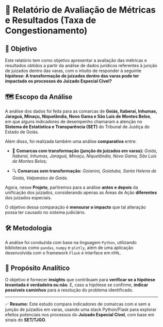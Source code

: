 # 📝 Relatório de Avaliação de Métricas e Resultados (Taxa de Congestionamento)

## 🎯 Objetivo

Este relatório tem como objetivo apresentar a avaliação das métricas e resultados obtidos a partir da análise de dados jurídicos referentes à junção de juizados dentro das varas, com o intuito de responder à seguinte **hipótese: A transformação de juizados dentro das varas pode ter impactado os processos do Juizado Especial Cível?**

## 🗺️ Escopo da Análise

A análise dos dados foi feita para as comarcas de **Goiás, Itaberaí, Inhumas, Jaraguá, Minaçu, Niquelândia, Novo Gama e São Luís de Montes Belos**, em que alguns indicadores de desempenho chamaram a atenção no **Sistema de Estatística e Transparência (SET)** do Tribunal de Justiça do Estado de Goiás.

Além disso, foi realizada também uma análise **comparativa** entre:

- 🧩 **Comarcas com transformação (junção de juizados em varas):** *Goiás, Itaberaí, Inhumas, Jaraguá, Minaçu, Niquelândia, Novo Gama, São Luís de Montes Belos;*

- 🔍 **Comarcas sem transformação:** *Goianira, Goiatuba, Santa Helena de Goiás, Valparaíso de Goiás.*

Agora, nesse **Projeto**, partiremos para a análise **antes e depois** da unificação dos juizados, considerando apenas as Áreas de Ação **diferentes** dos juizados especiais.

O objetivo dessa comparação é **mensurar o impacto** que tal alteração possa ter causado no sistema judiciário.


## 🛠️ Metodologia

A análise foi conduzida com base na linguagem `Python`, utilizando bibliotecas como `pandas`, `numpy` e `plotly`, além de uma aplicação desenvolvida com o framework `Flask` e interface em `HTML`.

## 🎯 Propósito Analítico

O objetivo é fornecer **insights** que contribuam para **verificar se a hipótese levantada é verdadeira ou não**. E, caso a hipótese se confirme, **indicar possíveis caminhos** para a resolução do problema identificado.

--- 

✅ **Resumo:** Este estudo compara indicadores de comarcas com e sem a junção de juizados em varas, usando uma stack Python/Flask para explorar efeitos potenciais nos processos do **Juizado Especial Cível**, com base em sinais do **SET/TJGO**.

